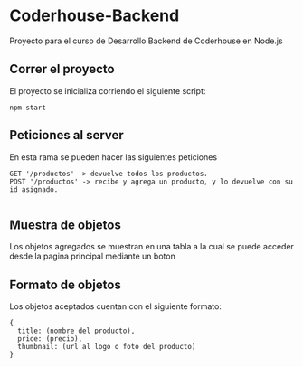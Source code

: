# Coderhouse-Backend
Proyecto para el curso de Desarrollo Backend de Coderhouse en Node.js

## Correr el proyecto
  El proyecto se inicializa corriendo el siguiente script:
  ```
  npm start
  ```
## Peticiones al server

  En esta rama se pueden hacer las siguientes peticiones
  ```
  GET '/productos' -> devuelve todos los productos.
  POST '/productos' -> recibe y agrega un producto, y lo devuelve con su id asignado.
  

  ```
## Muestra de objetos
  Los objetos agregados se muestran en una tabla a la cual se puede acceder desde la pagina principal mediante un boton
## Formato de objetos
  Los objetos aceptados cuentan con el siguiente formato:
  
  ```
  {
    title: (nombre del producto),
    price: (precio),
    thumbnail: (url al logo o foto del producto)
  }

  ```
  
